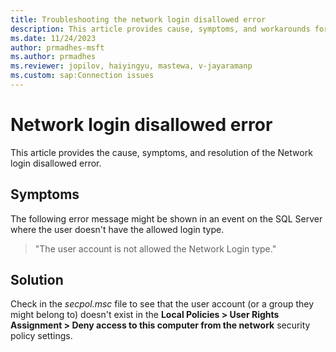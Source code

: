 ```yaml
---
title: Troubleshooting the network login disallowed error 
description: This article provides cause, symptoms, and workarounds for troubleshooting the network login disallowed error.
ms.date: 11/24/2023
author: prmadhes-msft
ms.author: prmadhes
ms.reviewer: jopilov, haiyingyu, mastewa, v-jayaramanp
ms.custom: sap:Connection issues
---
```


# Network login disallowed error

This article provides the cause, symptoms, and resolution of the Network login disallowed error.

## Symptoms

The following error message might be shown in an event on the SQL Server where the user doesn't have the allowed login type.

> "The user account is not allowed the Network Login type."

## Solution

Check in the *secpol.msc* file to see that the user account (or a group they might belong to) doesn't exist in the **Local Policies > User Rights Assignment > Deny access to this computer from the network** security policy settings.
